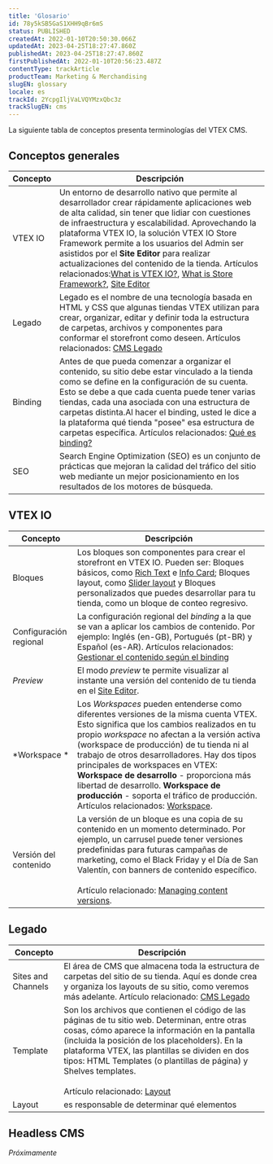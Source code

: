 ```yaml
---
title: 'Glosario'
id: 78y5kSB5GaS1XHH9qBr6mS
status: PUBLISHED
createdAt: 2022-01-10T20:50:30.066Z
updatedAt: 2023-04-25T18:27:47.860Z
publishedAt: 2023-04-25T18:27:47.860Z
firstPublishedAt: 2022-01-10T20:56:23.487Z
contentType: trackArticle
productTeam: Marketing & Merchandising
slugEN: glossary
locale: es
trackId: 2YcpgIljVaLVQYMzxQbc3z
trackSlugEN: cms
---
```


La siguiente tabla de conceptos presenta terminologías del VTEX CMS.

## Conceptos generales

| Concepto    | Descripción|
| ----------  | ---------- |
| VTEX IO | Un entorno de desarrollo nativo que permite al desarrollador crear rápidamente aplicaciones web de alta calidad, sin tener que lidiar con cuestiones de infraestructura y escalabilidad. Aprovechando la plataforma VTEX IO, la solución VTEX IO Store Framework permite a los usuarios del Admin ser asistidos por el **Site Editor** para realizar actualizaciones del contenido de la tienda. Artículos relacionados:[What is VTEX IO?](https://developers.vtex.com/vtex-developer-docs/docs/vtex-io-documentation-what-is-vtex-io), [What is Store Framework?](https://developers.vtex.com/vtex-developer-docs/docs/vtex-io-documentation-what-is-vtex-store-framework), [Site Editor](https://help.vtex.com/es/tutorial/site-editor-overview--299Dbeb9mFczUTyNQ9xPe1)|
| Legado| Legado es el nombre de una tecnología basada en HTML y CSS que algunas tiendas VTEX utilizan para crear, organizar, editar y definir toda la estructura de carpetas, archivos y componentes para conformar el storefront como deseen. Artículos relacionados: [CMS Legado](https://help.vtex.com/es/tracks/cms--2YcpgIljVaLVQYMzxQbc3z#legacy-cms-portal)|
| Binding | Antes de que pueda comenzar a organizar el contenido, su sitio debe estar vinculado a la tienda como se define en la configuración de su cuenta. Esto se debe a que cada cuenta puede tener varias tiendas, cada una asociada con una estructura de carpetas distinta.Al hacer el binding, usted le dice a la plataforma qué tienda "posee" esa estructura de carpetas específica. Artículos relacionados: [Qué es binding?](https://help.vtex.com/es/tutorial/what-is-binding--4NcN3NJd0IeYccgWCI8O2W?&utm_source=autocomplete) |
| SEO     | Search Engine Optimization (SEO) es un conjunto de prácticas que mejoran la calidad del tráfico del sitio web mediante un mejor posicionamiento en los resultados de los motores de búsqueda.|

## VTEX IO

| Concepto     | Descripción |
| ----------   | ---------- |
| Bloques   | Los bloques son componentes para crear el storefront en VTEX IO. Pueden ser: Bloques básicos, como [Rich Text](https://developers.vtex.com/vtex-developer-docs/docs/vtex-rich-text#rich-text) e [Info Card](https://developers.vtex.com/vtex-developer-docs/docs/vtex-store-components-infocard); Bloques layout, como [Slider layout](https://developers.vtex.com/vtex-developer-docs/docs/vtex-slider-layout) y Bloques personalizados que puedes desarrollar para tu tienda, como un bloque de conteo regresivo. |
| Configuración regional | La configuración regional del *binding* a la que se van a aplicar los cambios de contenido. Por ejemplo: Inglés (en-GB), Portugués (pt-BR) y Español (es-AR). Artículos relacionados: [Gestionar el contenido según el binding](https://help.vtex.com/es/tutorial/gerenciando-conteudo-por-binding--5CZjZPMqi0ZNpuqzF6AUOn?&utm_source=autocomplete) |
| *Preview*    | El modo *preview* te permite visualizar al instante una versión del contenido de tu tienda en el [Site Editor](https://help.vtex.com/es/tutorial/site-editor-visao-geral--299Dbeb9mFczUTyNQ9xPe1?&utm_source=autocomplete).|
| *Workspace *  | Los *Workspaces* pueden entenderse como diferentes versiones de la misma cuenta VTEX. Esto significa que los cambios realizados en tu propio *workspace* no afectan a la versión activa (workspace de producción) de tu tienda ni al trabajo de otros desarrolladores. Hay dos tipos principales de workspaces en VTEX: **Workspace de desarrollo** - proporciona más libertad de desarrollo. **Workspace de producción** - soporta el tráfico de producción. Artículos relacionados: [Workspace](https://developers.vtex.com/vtex-developer-docs/docs/vtex-io-documentation-workspace).|
| Versión del contenido  | La versión de un bloque es una copia de su contenido en un momento determinado. Por ejemplo, un carrusel puede tener versiones predefinidas para futuras campañas de marketing, como el Black Friday y el Día de San Valentín, con banners de contenido específico.</br></br> Artículo relacionado: [Managing content versions](https://help.vtex.com/es/tutorial/gerenciando-versoes-de-conteudo--4loXo98CZncY0NnjKrScbG).|

## Legado

| Concepto    | Descripción|
| ----------  | ---------- |
| Sites and Channels  | El área de CMS que almacena toda la estructura de carpetas del sitio de su tienda. Aquí es donde crea y organiza los layouts de su sitio, como veremos más adelante. Artículo relacionado: [CMS Legado](https://help.vtex.com/es/tracks/cms--2YcpgIljVaLVQYMzxQbc3z#cms-portal-legado) |
| Template | Son los archivos que contienen el código de las páginas de tu sitio web. Determinan, entre otras cosas, cómo aparece la información en la pantalla (incluida la posición de los placeholders). En la plataforma VTEX, las plantillas se dividen en dos tipos: HTML Templates (o plantillas de página) y Shelves templates.</br></br>Artículo relacionado: [Layout](https://help.vtex.com/es/tracks/cms--2YcpgIljVaLVQYMzxQbc3z#layout)|
| Layout  | es responsable de determinar qué elementos |

## Headless CMS 

*Próximamente*
